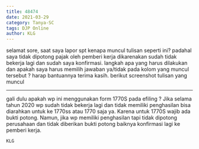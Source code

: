 ```yaml
---
title: 48474
date: 2021-03-29
category: Tanya-SC
tags: DJP Online
author: KLG
---
```


selamat sore, saat saya lapor spt kenapa muncul tulisan seperti ini? padahal saya tidak dipotong pajak oleh pemberi kerja dikarenakan sudah tidak bekerja lagi dan sudah saya konfirmasi. langkah apa yang harus dilakukan dan apakah saya harus memilih jawaban ya/tidak pada kolom yang muncul tersebut ? harap bantuannya terima kasih. berikut screenshot tulisan yang muncul

---

gali dulu apakah wp ini menggunakan form 1770S pada efiling ? Jika selama tahun 2020 wp sudah tidak bekerja lagi dan tidak memiliki penghasilan bisa diarahkan untuk ke 1770ss atau 1770 saja ya. Karena untuk 1770S wajib ada bukti potong. Namun, jika wp memiliki penghasilan tapi tidak dipotong perusahaan dan tidak diberikan bukti potong baiknya konfirmasi lagi ke pemberi kerja.

`KLG`
